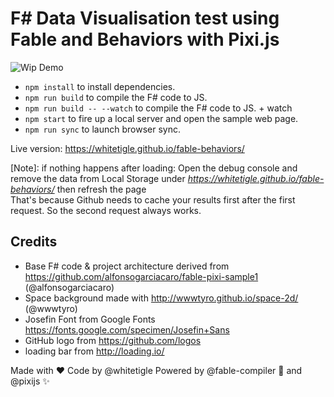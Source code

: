 # F# Data Visualisation test using Fable and Behaviors with Pixi.js

![Wip Demo](https://raw.githubusercontent.com/whitetigle/fable-behaviors/master/out/wip.gif)

- `npm install` to install dependencies.
- `npm run build` to compile the F# code to JS.
- `npm run build -- --watch` to compile the F# code to JS. + watch
- `npm start` to fire up a local server and open the sample web page.
- `npm run sync` to launch browser sync.

Live version: https://whitetigle.github.io/fable-behaviors/

[Note]: if nothing happens after loading: 
Open the debug console and remove the data from Local Storage under *https://whitetigle.github.io/fable-behaviors/* then refresh the page  
That's because Github needs to cache your results first after the first request. So the second request always works.


## Credits
- Base F# code & project architecture derived from https://github.com/alfonsogarciacaro/fable-pixi-sample1 (@alfonsogarciacaro)
- Space background made with http://wwwtyro.github.io/space-2d/ (@wwwtyro)
- Josefin Font from Google Fonts https://fonts.google.com/specimen/Josefin+Sans
- GitHub logo from https://github.com/logos
- loading bar from http://loading.io/

Made with :heart: Code by @whitetigle 
Powered by @fable-compiler :rocket: and @pixijs :sparkles:
